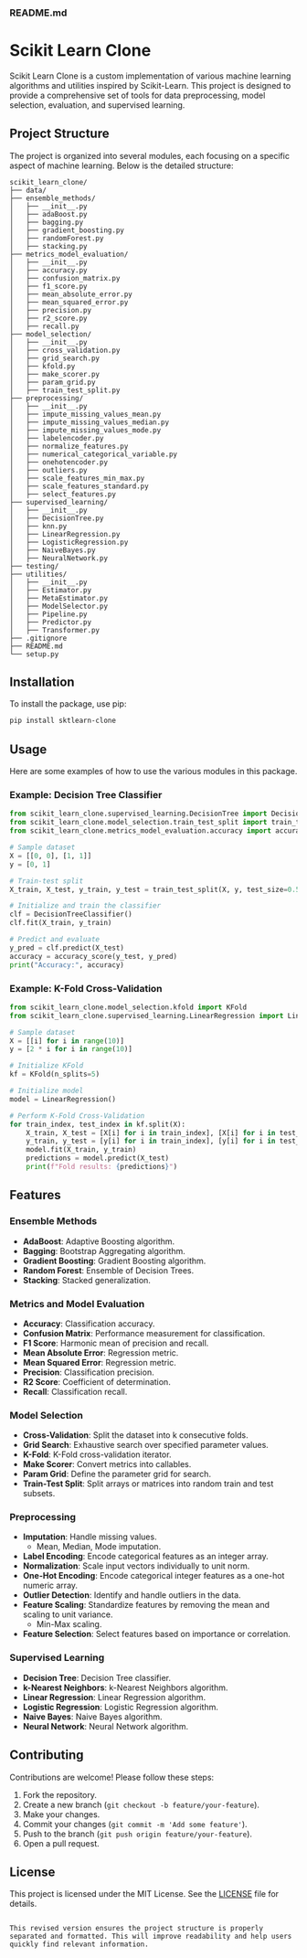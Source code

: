 ### README.md

# Scikit Learn Clone

Scikit Learn Clone is a custom implementation of various machine learning algorithms and utilities inspired by Scikit-Learn. This project is designed to provide a comprehensive set of tools for data preprocessing, model selection, evaluation, and supervised learning.

## Project Structure

The project is organized into several modules, each focusing on a specific aspect of machine learning. Below is the detailed structure:

```
scikit_learn_clone/  
├── data/  
├── ensemble_methods/  
│   ├── __init__.py  
│   ├── adaBoost.py  
│   ├── bagging.py  
│   ├── gradient_boosting.py  
│   ├── randomForest.py  
│   ├── stacking.py  
├── metrics_model_evaluation/  
│   ├── __init__.py  
│   ├── accuracy.py  
│   ├── confusion_matrix.py  
│   ├── f1_score.py  
│   ├── mean_absolute_error.py  
│   ├── mean_squared_error.py  
│   ├── precision.py  
│   ├── r2_score.py  
│   ├── recall.py  
├── model_selection/  
│   ├── __init__.py  
│   ├── cross_validation.py  
│   ├── grid_search.py  
│   ├── kfold.py  
│   ├── make_scorer.py  
│   ├── param_grid.py  
│   ├── train_test_split.py  
├── preprocessing/  
│   ├── __init__.py  
│   ├── impute_missing_values_mean.py  
│   ├── impute_missing_values_median.py  
│   ├── impute_missing_values_mode.py  
│   ├── labelencoder.py  
│   ├── normalize_features.py  
│   ├── numerical_categorical_variable.py  
│   ├── onehotencoder.py  
│   ├── outliers.py  
│   ├── scale_features_min_max.py  
│   ├── scale_features_standard.py  
│   ├── select_features.py  
├── supervised_learning/  
│   ├── __init__.py  
│   ├── DecisionTree.py  
│   ├── knn.py  
│   ├── LinearRegression.py  
│   ├── LogisticRegression.py
│   ├── NaiveBayes.py 
│   ├── NeuralNetwork.py 
├── testing/  
├── utilities/  
│   ├── __init__.py  
│   ├── Estimator.py  
│   ├── MetaEstimator.py  
│   ├── ModelSelector.py  
│   ├── Pipeline.py  
│   ├── Predictor.py  
│   ├── Transformer.py  
├── .gitignore  
├── README.md  
└── setup.py  

```
## Installation

To install the package, use pip:

```bash
pip install sktlearn-clone
```

## Usage

Here are some examples of how to use the various modules in this package.

### Example: Decision Tree Classifier

```python
from scikit_learn_clone.supervised_learning.DecisionTree import DecisionTreeClassifier
from scikit_learn_clone.model_selection.train_test_split import train_test_split
from scikit_learn_clone.metrics_model_evaluation.accuracy import accuracy_score

# Sample dataset
X = [[0, 0], [1, 1]]
y = [0, 1]

# Train-test split
X_train, X_test, y_train, y_test = train_test_split(X, y, test_size=0.5)

# Initialize and train the classifier
clf = DecisionTreeClassifier()
clf.fit(X_train, y_train)

# Predict and evaluate
y_pred = clf.predict(X_test)
accuracy = accuracy_score(y_test, y_pred)
print("Accuracy:", accuracy)
```

### Example: K-Fold Cross-Validation

```python
from scikit_learn_clone.model_selection.kfold import KFold
from scikit_learn_clone.supervised_learning.LinearRegression import LinearRegression

# Sample dataset
X = [[i] for i in range(10)]
y = [2 * i for i in range(10)]

# Initialize KFold
kf = KFold(n_splits=5)

# Initialize model
model = LinearRegression()

# Perform K-Fold Cross-Validation
for train_index, test_index in kf.split(X):
    X_train, X_test = [X[i] for i in train_index], [X[i] for i in test_index]
    y_train, y_test = [y[i] for i in train_index], [y[i] for i in test_index]
    model.fit(X_train, y_train)
    predictions = model.predict(X_test)
    print(f"Fold results: {predictions}")
```

## Features

### Ensemble Methods

- **AdaBoost**: Adaptive Boosting algorithm.
- **Bagging**: Bootstrap Aggregating algorithm.
- **Gradient Boosting**: Gradient Boosting algorithm.
- **Random Forest**: Ensemble of Decision Trees.
- **Stacking**: Stacked generalization.

### Metrics and Model Evaluation

- **Accuracy**: Classification accuracy.
- **Confusion Matrix**: Performance measurement for classification.
- **F1 Score**: Harmonic mean of precision and recall.
- **Mean Absolute Error**: Regression metric.
- **Mean Squared Error**: Regression metric.
- **Precision**: Classification precision.
- **R2 Score**: Coefficient of determination.
- **Recall**: Classification recall.

### Model Selection

- **Cross-Validation**: Split the dataset into k consecutive folds.
- **Grid Search**: Exhaustive search over specified parameter values.
- **K-Fold**: K-Fold cross-validation iterator.
- **Make Scorer**: Convert metrics into callables.
- **Param Grid**: Define the parameter grid for search.
- **Train-Test Split**: Split arrays or matrices into random train and test subsets.

### Preprocessing

- **Imputation**: Handle missing values.
  - Mean, Median, Mode imputation.
- **Label Encoding**: Encode categorical features as an integer array.
- **Normalization**: Scale input vectors individually to unit norm.
- **One-Hot Encoding**: Encode categorical integer features as a one-hot numeric array.
- **Outlier Detection**: Identify and handle outliers in the data.
- **Feature Scaling**: Standardize features by removing the mean and scaling to unit variance.
  - Min-Max scaling.
- **Feature Selection**: Select features based on importance or correlation.

### Supervised Learning

- **Decision Tree**: Decision Tree classifier.
- **k-Nearest Neighbors**: k-Nearest Neighbors algorithm.
- **Linear Regression**: Linear Regression algorithm.
- **Logistic Regression**: Logistic Regression algorithm.
- **Naive Bayes**: Naive Bayes algorithm.
- **Neural Network**: Neural Network algorithm.

## Contributing

Contributions are welcome! Please follow these steps:

1. Fork the repository.
2. Create a new branch (`git checkout -b feature/your-feature`).
3. Make your changes.
4. Commit your changes (`git commit -m 'Add some feature'`).
5. Push to the branch (`git push origin feature/your-feature`).
6. Open a pull request.

## License

This project is licensed under the MIT License. See the [LICENSE](LICENSE) file for details.
```

This revised version ensures the project structure is properly separated and formatted. This will improve readability and help users quickly find relevant information.
